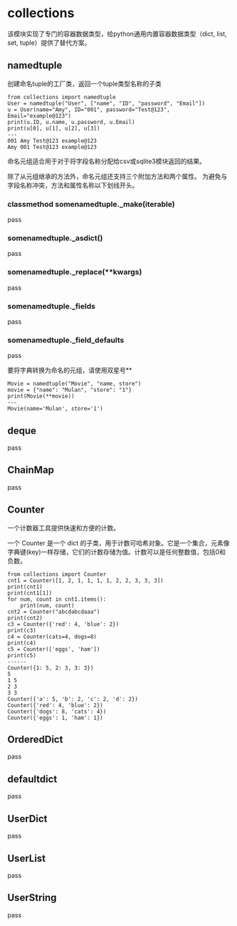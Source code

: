 # collections 

该模块实现了专门的容器数据类型，给python通用内置容器数据类型（dict, list, set, tuple）提供了替代方案。

## namedtuple

创建命名tuple的工厂类，返回一个tuple类型名称的子类

    from collections import namedtuple
    User = namedtuple("User", ["name", "ID", "password", "Email"])
    u = User(name="Amy", ID="001", password="Test@123", Email="example@123")
    print(u.ID, u.name, u.password, u.Email)
    print(u[0], u[1], u[2], u[3])
    ---
    001 Amy Test@123 example@123
    Amy 001 Test@123 example@123

命名元组适合用于对于将字段名称分配给csv或sqlite3模块返回的结果。

除了从元组继承的方法外，命名元组还支持三个附加方法和两个属性。 为避免与字段名称冲突，方法和属性名称以下划线开头。

### classmethod somenamedtuple._make(iterable)

pass

### somenamedtuple._asdict()

pass

### somenamedtuple._replace(**kwargs)

pass

### somenamedtuple._fields

pass

### somenamedtuple._field_defaults

pass

要将字典转换为命名的元组，请使用双星号**

    Movie = namedtuple("Movie", "name, store")
    movie = {"name": "Mulan", "store": "1"}
    print(Movie(**movie))
    ---
    Movie(name='Mulan', store='1')


## deque

pass

## ChainMap

pass

## Counter

一个计数器工具提供快速和方便的计数。

一个 Counter 是一个 dict 的子类，用于计数可哈希对象。它是一个集合，元素像字典键(key)一样存储，它们的计数存储为值。计数可以是任何整数值，包括0和负数。

    from collections import Counter
    cnt1 = Counter([1, 2, 1, 1, 1, 1, 2, 2, 3, 3, 3])
    print(cnt1)
    print(cnt1[1])
    for num, count in cnt1.items():
        print(num, count)
    cnt2 = Counter("abcdabcdaaa")
    print(cnt2)
    c3 = Counter({'red': 4, 'blue': 2})
    print(c3)
    c4 = Counter(cats=4, dogs=8)
    print(c4)
    c5 = Counter(['eggs', 'ham'])
    print(c5)
    ------
    Counter({1: 5, 2: 3, 3: 3})
    5
    1 5
    2 3
    3 3
    Counter({'a': 5, 'b': 2, 'c': 2, 'd': 2})
    Counter({'red': 4, 'blue': 2})
    Counter({'dogs': 8, 'cats': 4})
    Counter({'eggs': 1, 'ham': 1})

## OrderedDict

pass

## defaultdict

pass

## UserDict

pass

## UserList

pass

## UserString

pass